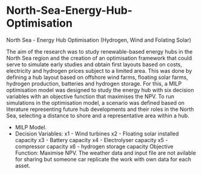 # North-Sea-Energy-Hub-Optimisation
North Sea - Energy Hub Optimisation (Hydrogen, Wind and Folating Solar)

The aim of the research was to study renewable-based energy hubs in the North Sea region and the creation of an optimisation framework that could serve to simulate early studies and obtain first layouts based on costs, electricity and hydrogen prices subject to a limited area. This was done by defining a hub layout based on offshore wind farms, floating solar farms, hydrogen production, batteries and hydrogen storage. For this, a MILP optimisation model was designed to study the energy hub with six decision variables with an objective function that maximises the NPV. To run simulations in the optimisation model, a scenario was defined based on literature representing future hub developments and their roles in the North Sea, selecting a distance to shore and a representative area within a hub.

- MILP Model.
- Decision Variables:
  x1 - Wind turbines
  x2 - Floating solar installed capacity
  x3 - Battery capacity
  x4 - Electrolyser capacity
  x5 - compressor capacity
  x6 - hydrogen storage capacity
  Objective Function: Maximise NPV. 
  The weather data and input file are not avilable for sharing but someone car replicate the work with own data for each asset. 
